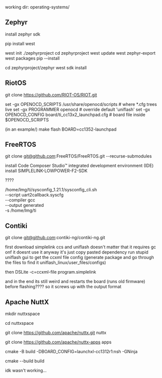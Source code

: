 working dir: operating-systems/

## Zephyr

install zephyr sdk

pip install west

west init ./zephyrproject
cd zephyrproject
west update
west zephyr-export
west packages pip --install

cd zephyrproject/zephyr
west sdk install

## RiotOS

git clone <https://github.com/RIOT-OS/RIOT.git>

set -gx OPENOCD_SCRIPTS /usr/share/openocd/scripts      # where *.cfg trees live
set -gx PROGRAMMER      openocd                         # override default 'uniflash'
set -gx OPENOCD_CONFIG  board/ti_cc13x2_launchpad.cfg   # board file inside $OPENOCD_SCRIPTS

(in an example/)
make flash BOARD=cc1352-launchpad

## FreeRTOS

git clone <git@github.com>:FreeRTOS/FreeRTOS.git --recurse-submodules

install Code Composer Studio™ integrated development environment (IDE)
install SIMPLELINK-LOWPOWER-F2-SDK

????

/home/lmg/ti/sysconfig_1.21.1/sysconfig_cli.sh \
  --script uart2callback.syscfg \
  --compiler gcc \
  --output generated \
  -s /home/lmg/ti

## Contiki

git clone <git@github.com>:contiki-ng/contiki-ng.git

<!-- omg this sucks, thanks texas instruments`` -->
first download simplelink ccs and uniflash
doesn't matter that it requires gc onf it doesnt use it anyway it's just copy pasted dependency
run stupid uniflash gui to get the ccxml file config (generate package and go through the files to find it uniflash_linux/user_files/configs)

then DSLite -c=ccxml-file program.simplelink

and in the end its still weird and restarts the board (runs old firmware) before flashing???? so it screws up with the output format

## Apache NuttX

mkdir nuttxspace

cd nuttxspace

git clone <https://github.com/apache/nuttx.git> nuttx

git clone <https://github.com/apache/nuttx-apps> apps

cmake -B build -DBOARD_CONFIG=launchxl-cc1312r1:nsh -GNinja
<!-- cmake --build build -t menuconfig -->
cmake --build build

idk wasn't working...

